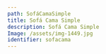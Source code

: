 ```yaml
---
path: SofáCamaSimple
title: Sofá Cama Simple
description: Sofá Cama Simple
Image: /assets/img-1449.jpg
identifier: sofacama
---
```


